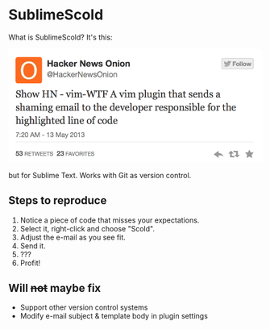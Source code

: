 # SublimeScold

What is SublimeScold? It's this:

![Show HN - vim-WTF A vim plugin that sends a shaming email to the developer responsible for the highlighted line of code](vim-wtf.png)

but for Sublime Text. Works with Git as version control.


## Steps to reproduce

1. Notice a piece of code that misses your expectations.
2. Select it, right-click and choose "Scold".
3. Adjust the e-mail as you see fit.
4. Send it.
5. ???
6. Profit!


## Will ~~not~~ maybe fix

* Support other version control systems
* Modify e-mail subject & template body in plugin settings
